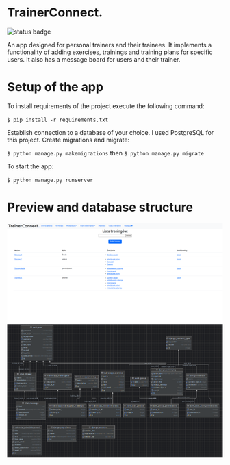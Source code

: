 # TrainerConnect.

![status badge](https://github.com/szymon-zuk/trainer-connect-app/actions/workflows/test.yml/badge.svg)

An app designed for personal trainers and their trainees. It implements a functionality of adding exercises, trainings and training plans for specific users. It also has a message board for users and their trainer.


# Setup of the app
To install requirements of the project execute the following command:

`$ pip install -r requirements.txt`

Establish connection to a database of your choice. I used PostgreSQL for this project.
Create migrations and migrate:

`$ python manage.py makemigrations` then `$ python manage.py migrate`

To start the app:

`$ python manage.py runserver`

# Preview and database structure
![training list](trainerconnect/static/training_list.png)
![database structure](trainerconnect/static/database_structure.png)

